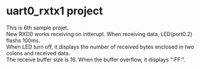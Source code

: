 # uart0_rxtx1 project  
This is 6th sample projet.  
New RXD0 works receiving on intterupt.
When receiving data, LED(port0.2) flashs 100ms.  
When LED turn off, it displays the number of received bytes enclosed in two colons and received data.  
The receive buffer size is 16. When the buffer overflow, it displays ":FF:".  



